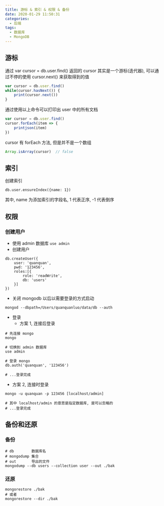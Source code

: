 ```yaml
---
title: 游标 & 索引 & 权限 & 备份
date: 2020-01-29 11:50:31
categories:
  - 后端
tags:
  - 数据库
  - MongoDB
---
```


## 游标

通过 var cursor = db.user.find() 返回的 cursor 其实是一个游标(迭代器), 可以通过不停的使用 cursor.next() 来获取得到的值
```js
var cursor = db.user.find()
while(cursor.hasNext()) {
    print(cursor.next())
}
```
通过使用以上命令可以打印出 user 中的所有文档
```js
var cursor = db.user.find()
cursor.forEach(item => {
    printjson(item)
})
```
cursor 有 forEach 方法, 但是并不是一个数组

<!-- more -->

```js
Array.isArray(cursor)  // false
```

## 索引

创建索引
```shell
db.user.ensureIndex({name: 1})
```
其中, name 为添加索引的字段名, 1 代表正序, -1 代表倒序

## 权限

### 创建用户

- 使用 admin 数据库 `use admin`
- 创建用户
```shell
db.createUser({
    user: 'quanquan',
    pwd: '123456',
    roles:[{
        role: 'readWrite',
        db: 'users'
    }]
})
```
- 关闭 mongodb 以后以需要登录的方式启动
```shell
mongod --dbpath=/Users/quanquanluo/data/db --auth
```
- 登录
    - 方案 1, 连接后登录
```shell
# 先连接 mongo
mongo

# 切换到 admin 数据库
use admin

# 登录 mongo
db.auth('quanquan', '123456')

# ...登录完成
```
  - 方案 2, 连接时登录
```shell
mongo -u quanquan -p 123456 [localhost/admin]

# 其中 localhost/admin 的意思是指定数据库, 是可以忽略的
# ...登录完成
```

## 备份和还原

### 备份

```shell
# db        数据库名
# mongodump 集合
# out       导出的文件
mongodump --db users --collection user --out ./bak
```

### 还原

```shell
mongorestore ./bak
# 或者
mongorestore --dir ./bak
```
